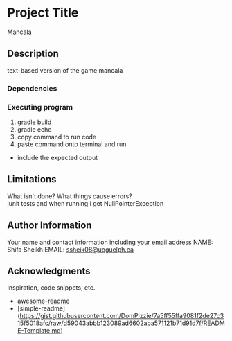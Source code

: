 # Project Title
Mancala

## Description
text-based version of the game mancala

### Dependencies

### Executing program


1. gradle build
2. gradle echo
3. copy command to run code
4. paste command onto terminal and run

* include the expected output


## Limitations

What isn't done? What things cause errors?  
junit tests and when running i get NullPointerException
## Author Information

Your name and contact information including your email address
NAME: Shifa Sheikh
EMAIL: ssheik08@uoguelph.ca

## Acknowledgments

Inspiration, code snippets, etc.
* [awesome-readme](https://github.com/matiassingers/awesome-readme)
* [simple-readme] (https://gist.githubusercontent.com/DomPizzie/7a5ff55ffa9081f2de27c315f5018afc/raw/d59043abbb123089ad6602aba571121b71d91d7f/README-Template.md)



